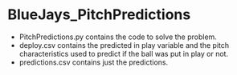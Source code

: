 # BlueJays_PitchPredictions
- PitchPredictions.py contains the code to solve the problem.
- deploy.csv contains the predicted in play variable and the pitch characteristics used to predict if the ball was put in play or not.
- predictions.csv contains just the predictions.
